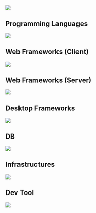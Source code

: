 ![](https://github-readme-stats.vercel.app/api/top-langs?username=hungair0925&show_icons=true&layout=donut)

## Programming Languages
![](https://skillicons.dev/icons?i=python,js,typescript)

## Web Frameworks (Client) 
![](https://skillicons.dev/icons?i=react,next)

## Web Frameworks (Server)
![](https://skillicons.dev/icons?i=django,fastapi,flask)

## Desktop Frameworks
![](https://skillicons.dev/icons?i=electron)

## DB
![](https://skillicons.dev/icons?i=postgresql,mysql,redis,dynamodb)

## Infrastructures
![](https://skillicons.dev/icons?i=aws,linux,nginx)

## Dev Tool
![](https://skillicons.dev/icons?i=github,git,vscode,vim,figma)


